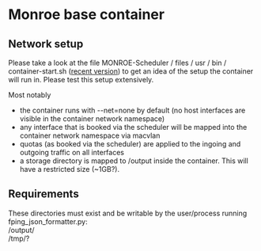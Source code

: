 # Monroe base container

## Network setup

Please take a look at the file MONROE-Scheduler / files / usr / bin / container-start.sh 
([recent version](https://bitbucket.org/ozgualay/monroe-scheduler/src/363dfa8729ee2488f12786524e05851549185971/files/usr/bin/container-start.sh))
to get an idea of the setup the container will run in. Please test this setup extensively.

Most notably 

  * the container runs with --net=none by default (no host interfaces are visible in the container network namespace)
  * any interface that is booked via the scheduler will be mapped into the container network namespace via macvlan
  * quotas (as booked via the scheduler) are applied to the ingoing and outgoing traffic on all interfaces
  * a storage directory is mapped to /output inside the container. This will have a restricted size (~1GB?).

## Requirements

These directories must exist and be writable by the user/process running fping_json_formatter.py:    
/output/    
/tmp/?

